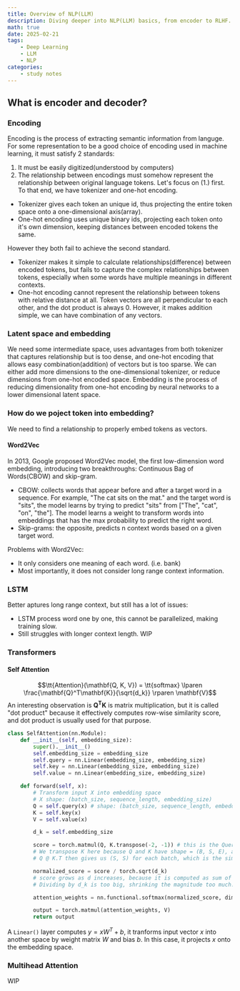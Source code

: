```yaml
---
title: Overview of NLP(LLM)
description: Diving deeper into NLP(LLM) basics, from encoder to RLHF.
math: true
date: 2025-02-21
tags: 
    - Deep Learning
    - LLM
    - NLP
categories:
    - study notes
---
```


## What is encoder and decoder?
### Encoding
Encoding is the process of extracting semantic information from languge. For some representation to be a good choice of encoding used in machine learning, it must satisfy 2 standards: 
1. It must be easily digitized(understood by computers)
2. The relationship between encodings must somehow represent the relationship between original language tokens.
Let's focus on (1.) first. To that end, we have tokenizer and one-hot encoding.
- Tokenizer gives each token an unique id, thus projecting the entire token space onto a one-dimensional axis(array).
- One-hot encoding uses unique binary ids, projecting each token onto it's own dimension, keeping distances between encoded tokens the same.

However they both fail to achieve the second standard. 
- Tokenizer makes it simple to calculate relationships(difference) between encoded tokens, but fails to capture the complex relationships between tokens, especially when some words have multiple meanings in different contexts.
- One-hot encoding cannot represent the relationship between tokens with relative distance at all. Token vectors are all perpendicular to each other, and the dot product is always 0. However, it makes addition simple, we can have combination of any vectors.
### Latent space and embedding
We need some intermediate space, uses advantages from both tokenizer that captures relationship but is too dense, and one-hot encoding that allows easy combination(addition) of vectors but is too sparse. We can either add more dimensions to the one-dimensional tokenizer, or reduce dimensions from one-hot encoded space. Embedding is the process of reducing dimensionality from one-hot encoding by neural networks to a lower dimensional latent space.
### How do we poject token into embedding?
We need to find a relationship to properly embed tokens as vectors.
#### Word2Vec
In 2013, Google proposed Word2Vec model, the first low-dimension word embedding, introducing two breakthroughs: Continuous Bag of Words(CBOW) and skip-gram. 
- CBOW: collects words that appear before and after a target word in a sequence. For example, "The cat sits on the mat." and the target word is "sits", the model learns by trying to predict "sits" from ["The", "cat", "on", "the"]. The model learns a weight to transform words into embeddings that has the max probability to predict the right word.
- Skip-grams: the opposite, predicts n context words based on a given target word.

Problems with Word2Vec:
- It only considers one meaning of each word. (i.e. bank)
- Most importantly, it does not consider long range context information.
### LSTM
Better aptures long range context, but still has a lot of issues:
- LSTM process word one by one, this cannot be parallelized, making training slow.
- Still struggles with longer context length.
WIP
### Transformers
#### Self Attention
$$\tt{Attention}(\mathbf{Q, K, V}) = \tt{softmax} \lparen \frac{\mathbf{Q}^T\mathbf{K}}{\sqrt{d_k}} \rparen \mathbf{V}$$
An interesting observation is $\mathbf{Q^TK}$ is matrix multiplication, but it is called "dot product" because it effectively computes row-wise similarity score, and dot product is usually used for that purpose.
```python
class SelfAttention(nn.Module):
    def __init__(self, embedding_size):
        super().__init__()
        self.embedding_size = embedding_size
        self.query = nn.Linear(embedding_size, embedding_size)
        self.key = nn.Linear(embedding_size, embedding_size)
        self.value = nn.Linear(embedding_size, embedding_size)

    def forward(self, x):
        # Transform input X into embedding space
        # X shape: (batch_size, sequence_length, embedding_size)
        Q = self.query(x) # shape: (batch_size, sequence_length, embedding_size)
        K = self.key(x)
        V = self.value(x)

        d_k = self.embedding_size

        score = torch.matmul(Q, K.transpose(-2, -1)) # this is the Query-wise similarity score
        # We transpose K here because Q and K have shape = (B, S, E), and K.transpose(-2, -1) gives us (B, E, S)
        # Q @ K.T then gives us (S, S) for each batch, which is the similarity between each QK-pair

        normalized_score = score / torch.sqrt(d_k)
        # score grows as d increases, because it is computed as sum of products
        # Dividing by d_k is too big, shrinking the magnitude too much.

        attention_weights = nn.functional.softmax(normalized_score, dim = -1)

        output = torch.matmul(attention_weights, V)
        return output
```
A `Linear()` layer computes $y = xW^T + b$, it tranforms input vector $x$ into another space by weight matrix $W$ and bias $b$. 
In this case, it projects $x$ onto the embedding space.

### Multihead Attention
WIP